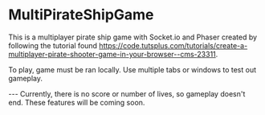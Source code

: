 # MultiPirateShipGame

This is a multiplayer pirate ship game with Socket.io and Phaser created by following the tutorial found https://code.tutsplus.com/tutorials/create-a-multiplayer-pirate-shooter-game-in-your-browser--cms-23311.


To play, game must be ran locally. Use multiple tabs or windows to test out gameplay.

--- Currently, there is no score or number of lives, so gameplay doesn't end. These features will be coming soon.